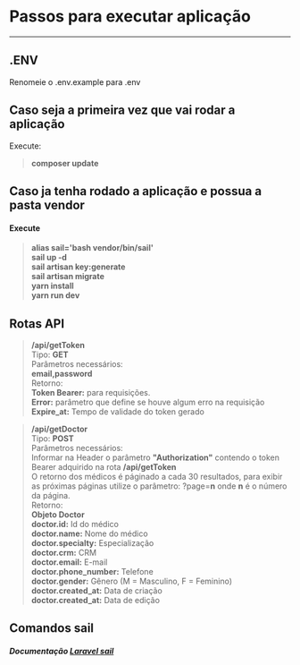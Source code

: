 # Passos para executar aplicação

----------

## .ENV
Renomeie o .env.example para .env


## Caso seja a primeira vez que vai rodar a aplicação
Execute:
>  **composer update**

## Caso ja tenha rodado a aplicação e possua a pasta vendor
#### Execute

>  **alias sail='bash vendor/bin/sail'**</br>
>  **sail up -d**</br>
>  **sail artisan key:generate**</br>
>  **sail artisan migrate**</br>
>  **yarn install**</br>
>  **yarn run dev**

## Rotas API
> **/api/getToken**</br>
> Tipo: **GET**</br>
> Parâmetros necessários:</br>
> **email,password**</br>
> Retorno:</br>
> **Token Bearer:** para requisições.</br>
> **Error:** parâmetro que define se houve algum erro na requisição</br>
> **Expire_at:** Tempo de validade do token gerado</br>

> **/api/getDoctor**</br>
> Tipo: **POST**</br>
> Parâmetros necessários:</br>
> Informar na Header o parâmetro **"Authorization"** contendo o token Bearer adquirido na rota **/api/getToken**</br>
> O retorno dos médicos é páginado a cada 30 resultados, para exibir as próximas páginas utilize o parâmetro: ?page=**n** onde **n** é o número da página. </br>
> Retorno: </br>
> **Objeto Doctor**</br>
> **doctor.id:** Id do médico</br>
> **doctor.name:** Nome do médico</br>
> **doctor.specialty:** Especialização</br>
> **doctor.crm:** CRM</br>
> **doctor.email:** E-mail</br>
> **doctor.phone_number:** Telefone</br>
> **doctor.gender:** Gênero (M = Masculino, F = Feminino) </br>
> **doctor.created_at:** Data de criação </br>
> **doctor.created_at:** Data de edição </br>

## Comandos sail
##### Documentação [Laravel sail](https://laravel.com/docs/8.x/sail "Heading link")

